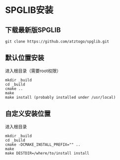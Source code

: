 # SPGLIB安装

## 下载最新版SPGLIB
```
git clone https://github.com/atztogo/spglib.git	

```

## 默认位置安装
进入根目录（需要root权限）
```
mkdir _build
cd _build
cmake ..
make
make install (probably installed under /usr/local)	

```
## 自定义安装位置
进入根目录
```
mkdir _build
cd _build
cmake -DCMAKE_INSTALL_PREFIX="" ..
make
make DESTDIR=/where/to/install install	
```

